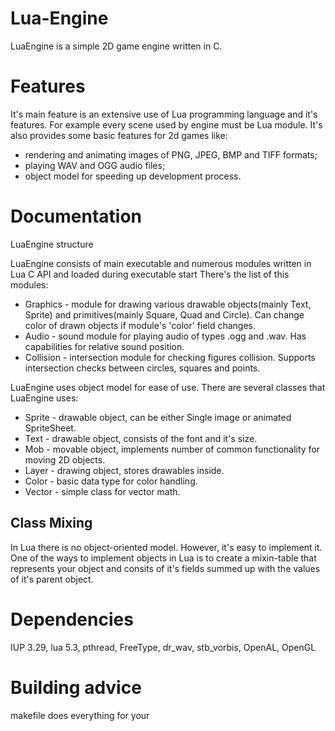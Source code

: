 # Lua-Engine

LuaEngine is a simple 2D game engine written in C. 

# Features

It's main feature is an extensive use of Lua programming language and it's features. 
For example every scene used by engine must be Lua module. 
It's also provides some basic features for 2d games like: 
* rendering and animating images of PNG, JPEG, BMP and TIFF formats; 
* playing WAV and OGG audio files; 
* object model for speeding up development process.


# Documentation

LuaEngine structure

LuaEngine consists of main executable and numerous modules written in Lua C API and loaded during executable start
There's the list of this modules:
  * Graphics - module for drawing various drawable objects(mainly Text, Sprite) and primitives(mainly Square, Quad and Circle). Can change color of drawn objects if module's 'color' field changes.
  * Audio - sound module for playing audio of types .ogg and .wav. Has capabilities for relative sound position.
  * Collision - intersection module for checking figures collision. Supports intersection checks between circles, squares and points.

LuaEngine uses object model for ease of use.
There are several classes that LuaEngine uses:
  * Sprite - drawable object, can be either Single image or animated SpriteSheet.
  * Text - drawable object, consists of the font and it's size.
  * Mob - movable object, implements number of common functionality for moving 2D objects.
  * Layer - drawing object, stores drawables inside.
  * Color - basic data type for color handling.
  * Vector - simple class for vector math.

## Class Mixing
  In Lua there is no object-oriented model. However, it's easy to implement it. One of the ways to implement objects in 
  Lua is to create a mixin-table that represents your object and consits of it's fields summed up with the values of it's
  parent object.

# Dependencies

IUP 3.29, 
lua 5.3,
pthread,
FreeType,
dr_wav,
stb_vorbis,
OpenAL,
OpenGL


# Building advice 

makefile does everything for your

